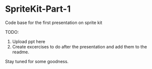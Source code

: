 SpriteKit-Part-1
================

Code base for the first presentation on sprite kit

TODO:
1) Upload ppt here 
2) Create excercises to do after the presentation and add them to the readme.

Stay tuned for some goodness.
